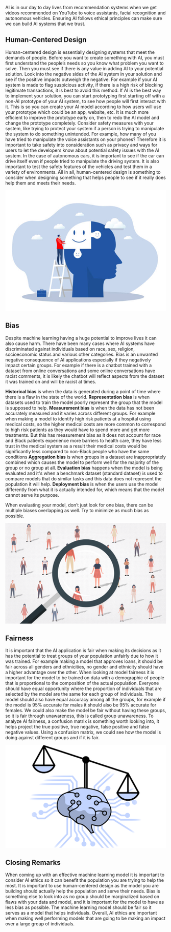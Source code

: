 AI is in our day to day lives from recommendation systems when we get videos recommended on YouTube to voice assistants, facial recognition and autonomous vehicles. Ensuring AI follows ethical principles can make sure we can build AI systems that we trust.

## Human-Centered Design

Human-centered design is essentially designing systems that meet the demands of people. Before you want to create something with AI, you must first understand the people’s needs so you know what problem you want to solve. Then you must see if there is any value in adding AI to your potential solution. Look into the negative sides of the AI system in your solution and see if the positive impacts outweigh the negative. For example if your AI system is made to flag suspicious activity, if there is a high risk of blocking legitimate transactions, it is best to avoid this method. If AI is the best way to implement your solution, you can start prototyping first starting off with a non-AI prototype of your AI system, to see how people will first interact with it. This is so you can create your AI model according to how users will use your prototype which could be an app, website, etc. It is much more efficient to improve the prototype early on, then to redo the AI model and change the prototype completely. Consider safety measures with your system, like trying to protect your system if a person is trying to manipulate the system to do something unintended. For example, how many of you have tried to manipulate the voice assistants on your phones? Therefore it is important to take safety into consideration such as privacy and ways for users to let the developers know about potential safety issues with the AI system. In the case of autonomous cars, it is important to see if the car can drive itself even if people tried to manipulate the driving system. It is also important to test the safety features of the vehicles and test them in a variety of environments. All in all, human-centered design is something to consider when designing something that helps people to see if it really does help them and meets their needs.

![](../images/ai/AIEthics/image3.png)

## Bias

Despite machine learning having a huge potential to improve lives it can also cause harm. There have been many cases where AI systems have discriminated against individuals based on race, sex, religion, socioeconomic status and various other categories. Bias is an unwanted negative consequence of AI applications especially if they negatively impact certain groups. For example if there is a chatbot trained with a dataset from online conversations and some online conversations have racist comments, it is likely the chatbot will reflect aspects from the dataset it was trained on and will be racist at times.

**Historical bias** is when the data is generated during a point of time where there is a flaw in the state of the world.
**Representation bias** is when datasets used to train the model poorly represent the group that the model is supposed to help.
**Measurement bias** is when the data has not been accurately measured and it varies across different groups. For example when making a model to identify high risk patients at a hospital using medical costs, so the higher medical costs are more common to correspond to high risk patients as they would have to spend more and get more treatments. But this has measurement bias as it does not account for race and Black patients experience more barriers to health care, they have less trust in the medical system as a result their medical costs would be significantly less compared to non-Black people who have the same conditions
**Aggregation bias** is when groups in a dataset are inappropriately combined which causes the model to perform well for the majority of the group or no group at all.
**Evaluation bias** happens when the model is being evaluated and it's when a benchmark dataset (standard dataset) is used to compare models that do similar tasks and this data does not represent the population it will help.
**Deployment bias** is when the users use the model differently from what it is actually intended for, which means that the model cannot serve its purpose.

When evaluating your model, don’t just look for one bias, there can be multiple biases overlapping as well. Try to minimize as much bias as possible.

![](../images/ai/AIEthics/image1.png)

## Fairness

It is important that the AI application is fair when making its decisions as it has the potential to treat groups of your population unfairly due to how it was trained. For example making a model that approves loans, it should be fair across all genders and ethnicities, no gender and ethnicity should have a higher advantage over the other. When looking at model fairness it is important for the model to be trained on data with a demographic of people that is proportional to the composition of the actual population. Everyone should have equal opportunity where the proportion of individuals that are selected by the model are the same for each group of individuals. The model should also have equal accuracy among all the groups, for example if the model is 95% accurate for males it should also be 95% accurate for females. We could also make the model be fair without having these groups, so it is fair through unawareness, this is called group unawareness. To analyze AI fairness, a confusion matrix is something worth looking into, it helps project the true positive, true negative, false positive and false negative values. Using a confusion matrix, we could see how the model is doing against different groups and if it is fair.

![](../images/ai/AIEthics/image2.png)

## Closing Remarks

When coming up with an effective machine learning model it is important to consider AI ethics so it can benefit the population you are trying to help the most. It is important to use human-centered design as the model you are building should actually help the population and serve their needs. Bias is something else to look into as no group should be marginalized based on flaws with your data and model, and it is important for the model to have as less bias as possible. The machine learning model should be fair so it serves as a model that helps individuals. Overall, AI ethics are important when making well performing models that are going to be making an impact over a large group of individuals.
